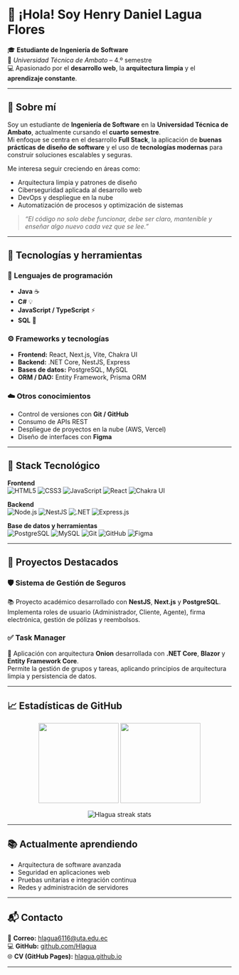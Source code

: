 # 👋 ¡Hola! Soy **Henry Daniel Lagua Flores**

🎓 **Estudiante de Ingeniería de Software**  
📍 *Universidad Técnica de Ambato* – 4.º semestre  
💻 Apasionado por el **desarrollo web**, la **arquitectura limpia** y el **aprendizaje constante**.  

---

## 🚀 Sobre mí

Soy un estudiante de **Ingeniería de Software** en la **Universidad Técnica de Ambato**, actualmente cursando el **cuarto semestre**.  
Mi enfoque se centra en el desarrollo **Full Stack**, la aplicación de **buenas prácticas de diseño de software** y el uso de **tecnologías modernas** para construir soluciones escalables y seguras.  

Me interesa seguir creciendo en áreas como:
- Arquitectura limpia y patrones de diseño
- Ciberseguridad aplicada al desarrollo web
- DevOps y despliegue en la nube
- Automatización de procesos y optimización de sistemas

> _“El código no solo debe funcionar, debe ser claro, mantenible y enseñar algo nuevo cada vez que se lee.”_

---

## 🧠 Tecnologías y herramientas

### 🧩 Lenguajes de programación
- **Java** ☕  
- **C#** 💡  
- **JavaScript / TypeScript** ⚡  
- **SQL** 🧩  

### ⚙️ Frameworks y tecnologías
- **Frontend:** React, Next.js, Vite, Chakra UI  
- **Backend:** .NET Core, NestJS, Express  
- **Bases de datos:** PostgreSQL, MySQL  
- **ORM / DAO:** Entity Framework, Prisma ORM  

### ☁️ Otros conocimientos
- Control de versiones con **Git / GitHub**
- Consumo de APIs REST
- Despliegue de proyectos en la nube (AWS, Vercel)
- Diseño de interfaces con **Figma**

---

## 🧰 Stack Tecnológico

**Frontend**  
![HTML5](https://img.shields.io/badge/HTML5-E34F26?style=for-the-badge&logo=html5&logoColor=white)
![CSS3](https://img.shields.io/badge/CSS3-1572B6?style=for-the-badge&logo=css3&logoColor=white)
![JavaScript](https://img.shields.io/badge/JavaScript-F7DF1E?style=for-the-badge&logo=javascript&logoColor=black)
![React](https://img.shields.io/badge/React-61DBFB?style=for-the-badge&logo=react&logoColor=black)
![Chakra UI](https://img.shields.io/badge/Chakra--UI-319795?style=for-the-badge&logo=chakraui&logoColor=white)

**Backend**  
![Node.js](https://img.shields.io/badge/Node.js-339933?style=for-the-badge&logo=node.js&logoColor=white)
![NestJS](https://img.shields.io/badge/NestJS-E0234E?style=for-the-badge&logo=nestjs&logoColor=white)
![.NET](https://img.shields.io/badge/.NET-512BD4?style=for-the-badge&logo=dotnet&logoColor=white)
![Express.js](https://img.shields.io/badge/Express.js-000000?style=for-the-badge&logo=express&logoColor=white)

**Base de datos y herramientas**  
![PostgreSQL](https://img.shields.io/badge/PostgreSQL-336791?style=for-the-badge&logo=postgresql&logoColor=white)
![MySQL](https://img.shields.io/badge/MySQL-4479A1?style=for-the-badge&logo=mysql&logoColor=white)
![Git](https://img.shields.io/badge/Git-F05032?style=for-the-badge&logo=git&logoColor=white)
![GitHub](https://img.shields.io/badge/GitHub-181717?style=for-the-badge&logo=github&logoColor=white)
![Figma](https://img.shields.io/badge/Figma-F24E1E?style=for-the-badge&logo=figma&logoColor=white)

---

## 🧾 Proyectos Destacados

### 🛡️ Sistema de Gestión de Seguros  
📚 Proyecto académico desarrollado con **NestJS**, **Next.js** y **PostgreSQL**.  
Implementa roles de usuario (Administrador, Cliente, Agente), firma electrónica, gestión de pólizas y reembolsos.  

### ✅ Task Manager  
🧩 Aplicación con arquitectura **Onion** desarrollada con **.NET Core**, **Blazor** y **Entity Framework Core**.  
Permite la gestión de grupos y tareas, aplicando principios de arquitectura limpia y persistencia de datos.  

---

## 📈 Estadísticas de GitHub

<p align="center">
  <img height="180em" src="https://github-readme-stats-seven-rouge-90.vercel.app/api?username=Hlagua&show_icons=true&theme=tokyonight&include_all_commits=true&count_private=true"/>
  <img height="180em" src="https://github-readme-stats-seven-rouge-90.vercel.app/api/top-langs/?username=Hlagua&layout=compact&langs_count=8&theme=tokyonight"/>
</p>

<p align="center">
  <img src="https://github-readme-streak-stats.herokuapp.com/?user=Hlagua&theme=tokyonight" alt="Hlagua streak stats" />
</p>

---

## 📚 Actualmente aprendiendo

- Arquitectura de software avanzada  
- Seguridad en aplicaciones web  
- Pruebas unitarias e integración continua  
- Redes y administración de servidores  

---

## 📬 Contacto

📧 **Correo:** [hlagua6116@uta.edu.ec](mailto:hlagua6116@uta.edu.ec)  
💻 **GitHub:** [github.com/Hlagua](https://github.com/Hlagua)  
🌐 **CV (GitHub Pages):** [hlagua.github.io](https://hlagua.github.io)

---
